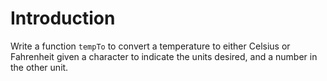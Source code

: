 # Introduction

Write a function `tempTo` to convert a temperature to either Celsius or Fahrenheit given a character to indicate the units desired, and a number in the other unit.